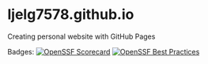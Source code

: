 # ljelg7578.github.io
Creating personal website with GitHub Pages

Badges:
[![OpenSSF Scorecard](https://api.scorecard.dev/projects/github.com/ljelg7578/ljelg7578.github.io/badge)](https://scorecard.dev/viewer/?uri=github.com/ljelg7578/ljelg7578.github.io)
[![OpenSSF Best Practices](https://bestpractices.coreinfrastructure.org/projects/10342/badge)](https://bestpractices.coreinfrastructure.org/projects/1034)
